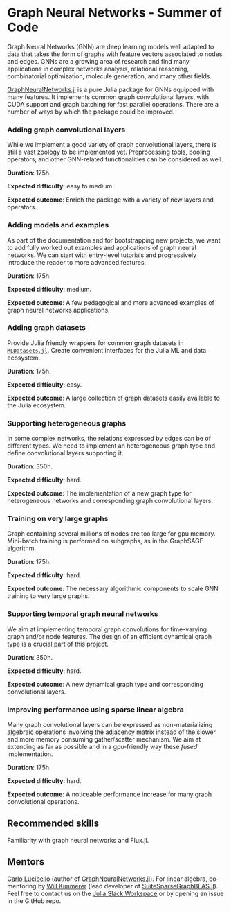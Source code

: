 # Graph Neural Networks - Summer of Code

Graph Neural Networks (GNN) are deep learning models well adapted to data that takes the form of graphs with feature vectors associated to nodes and edges.
GNNs are a growing area of research and find many applications in complex networks analysis, relational reasoning, combinatorial optimization, molecule generation, and many other fields. 

[GraphNeuralNetworks.jl](https://github.com/CarloLucibello/GraphNeuralNetworks.jl) is a pure Julia package for GNNs equipped with many features. It implements common graph convolutional layers, with CUDA support and graph batching for fast parallel operations. There are a number of ways by which the package could be improved.

### Adding graph convolutional layers 

While we implement a good variety of graph convolutional layers, there is still a vast zoology to be implemented yet. Preprocessing tools, pooling operators, and other GNN-related functionalities can be considered as well.

**Duration**: 175h.

**Expected difficulty**: easy to medium.  

**Expected outcome**: Enrich the package with a variety of new layers and operators.

### Adding models and examples

As part of the documentation and for bootstrapping new projects, we want to add fully worked out examples and applications of graph neural networks. We can start
with entry-level tutorials and progressively introduce the reader to more advanced features. 

**Duration**: 175h.  

**Expected difficulty**: medium.  

**Expected outcome**: A few pedagogical and more advanced examples of graph neural networks applications.

### Adding graph datasets

Provide Julia friendly wrappers for common graph datasets in [`MLDatasets.jl`](https://github.com/JuliaML/MLDatasets.jl). Create convenient interfaces
for the Julia ML and data ecosystem. 

**Duration**: 175h.  

**Expected difficulty**: easy.  

**Expected outcome**: A large collection of graph datasets easily available to the Julia ecosystem.

### Supporting heterogeneous graphs

In some complex networks, the relations expressed by edges can be of different types. We need to implement an heterogeneous graph type and define convolutional layers supporting it.

**Duration**: 350h.  

**Expected difficulty**: hard.  

**Expected outcome**: The implementation of a new graph
type for heterogeneous networks and corresponding graph convolutional layers.

### Training on very large graphs  

Graph containing several millions of nodes are too large for gpu memory. Mini-batch training is performed on subgraphs, as in the GraphSAGE algorithm.

**Duration**: 175h.  

**Expected difficulty**: hard.  

**Expected outcome**: The necessary algorithmic components to scale GNN training to very large graphs.


### Supporting temporal graph neural networks

We aim at implementing temporal graph convolutions for time-varying graph and/or node features. The design of an efficient dynamical graph type is a crucial 
part of this project.

**Duration**: 350h. 

**Expected difficulty**: hard.

**Expected outcome**: A new dynamical graph type and 
corresponding convolutional layers.

### Improving performance using sparse linear algebra 

Many graph convolutional layers can be expressed as non-materializing algebraic operations involving the adjacency matrix instead of the slower and more memory consuming gather/scatter mechanism. We aim at extending as far as possible and in a gpu-friendly way these *fused* implementation.

**Duration**: 175h.

**Expected difficulty**: hard.

**Expected outcome**: A noticeable performance increase
for many graph convolutional operations.

## Recommended skills

Familiarity with graph neural networks and Flux.jl.

## Mentors 
[Carlo Lucibello](https://github.com/CarloLucibello) (author of [GraphNeuralNetworks.jl](https://github.com/CarloLucibello/GraphNeuralNetworks.jl)). For linear algebra, co-mentoring by [Will Kimmerer](https://github.com/Wimmerer) (lead developer of [SuiteSparseGraphBLAS.jl](https://github.com/JuliaSparse/SuiteSparseGraphBLAS.jl)).
Feel free to contact us on the [Julia Slack Workspace](https://Julialang.slack.com/) or by opening an issue in the GitHub repo.
